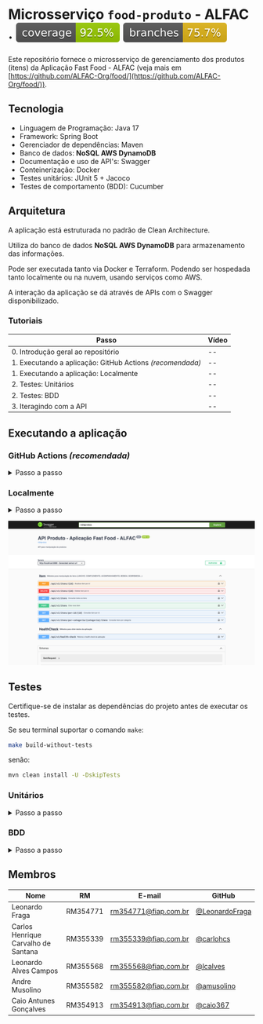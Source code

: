 # Microsserviço `food-produto` - ALFAC · ![Coverage](.github/badges/jacoco.svg) ![Branches coverage](.github/badges/branches.svg)

Este repositório fornece o microsserviço de gerenciamento dos produtos (itens) da Aplicação Fast Food - ALFAC (veja mais em [https://github.com/ALFAC-Org/food/](https://github.com/ALFAC-Org/food/)).

## Tecnologia

* Linguagem de Programação: Java 17
* Framework: Spring Boot
* Gerenciador de dependências: Maven
* Banco de dados: **NoSQL AWS DynamoDB**
* Documentação e uso de API's: Swagger
* Conteinerização: Docker
* Testes unitários: JUnit 5 + Jacoco
* Testes de comportamento (BDD): Cucumber

## Arquitetura

A aplicação está estruturada no padrão de Clean Architecture.

Utiliza do banco de dados **NoSQL AWS DynamoDB** para armazenamento das informações.

Pode ser executada tanto via Docker e Terraform. Podendo ser hospedada tanto localmente ou na nuvem, usando serviços como AWS.

A interação da aplicação se dá através de APIs com o Swagger disponibilizado.

### Tutoriais

| Passo                                                    | Vídeo |
|----------------------------------------------------------|-------|
| 0. Introdução geral ao repositório                       | --    |
| 1. Executando a aplicação: GitHub Actions _(recomendada)_ | --    |
| 1. Executando a aplicação: Localmente                    | --    |
| 2. Testes: Unitários                                     | --    |
| 2. Testes: BDD                                           | --    |
| 3. Iteragindo com a API                                  | --    |

## Executando a aplicação

### GitHub Actions _(recomendada)_

<details>
  <summary>Passo a passo</summary>

> [!WARNING]  
> **Primeiramente, é necessário configurar a infraestrutura por meio do link: [https://github.com/ALFAC-Org/food-cloud-infra/actions/workflows/create-infraestructure.yml](https://github.com/ALFAC-Org/food-cloud-infra/actions/workflows/create-infraestructure.yml)**

1. Acesse [https://github.com/ALFAC-Org/food-produto/actions](https://github.com/ALFAC-Org/food-produto/actions) (A guia `Actions` deste repositório);
2. Acesse `CI/CD`;
3. Clique em `Run workflow` (ou Executar workflow);
4. Aguarde. Se tudo der certo, o `check` verde deverá aparecer - o processo dura em torno de 2 minutos;

![applicacao-atualizada-sucesso](docs/aplicacao-atualizada-sucesso.png)

Para acessar a aplicação é necessário acessar a URL da através do Kubernetes, acessando a área de Services e acessando ao serviço `food-produto`.
A URL será algo como: [http://aa326084c74cf48c6a15f7832f4edb95-21c002b943a9cff6.elb.us-east-1.amazonaws.com:8080/api-docs](http://aa326084c74cf48c6a15f7832f4edb95-21c002b943a9cff6.elb.us-east-1.amazonaws.com:8080/api-docs).

</details>

### Localmente

<details>
  <summary>Passo a passo</summary>

No terminal, execute:

```bash
docker compose up
```

Acesse a aplicação da API em:

[http://localhost:8080/api-docs](http://localhost:8080/api-docs)

</details>

![swagger-aplicacao](docs/swagger-aplicacao.png)

## Testes

Certifique-se de instalar as dependências do projeto antes de executar os testes.

Se seu terminal suportar o comando `make`:

```bash
make build-without-tests
```

senão:

```bash
mvn clean install -U -DskipTests
```

### Unitários

<details>
  <summary>Passo a passo</summary>

No terminal, execute:

Se seu terminal suportar o comando `make`:

```bash
make unit-test-coverage
```

senão:

```bash
  mvn clean test -P unit-tests
  ```

Você poderá ver o relatório de cobertura de testes em `target/site/jacoco/index.html`.

![jacoco-coverage.png](docs/jacoco-coverage.png)

Além disso, é possível ver o coverage atualizado nesta página, ao lado do título do repositório.

</details>

### BDD

<details>
  <summary>Passo a passo</summary>

No terminal, execute:

```bash
docker compose up
```

Em outro terminal, execute:

Se seu terminal suportar o comando `make`:

```bash
make bdd-test
```

senão:

```bash
mvn clean test -P bdd-tests
```

Você poderá ver o relatório de cobertura de testes em `target/cucumber-reports/cucumber.html`.

![cucumber-coverage.png](docs/cucumber-coverage.png)

</details>

## Membros

| Nome | RM | E-mail | GitHub |
| --- | --- | --- | --- |
| Leonardo Fraga | RM354771 | [rm354771@fiap.com.br](mailto:rm354771@fiap.com.br) | [@LeonardoFraga](https://github.com/LeonardoFraga) |
| Carlos Henrique Carvalho de Santana | RM355339 | [rm355339@fiap.com.br](mailto:rm355339@fiap.com.br) | [@carlohcs](https://github.com/carlohcs) |
| Leonardo Alves Campos | RM355568 | [rm355568@fiap.com.br](mailto:rm355568@fiap.com.br) | [@lcalves](https://github.com/lcalves) |
| Andre Musolino | RM355582 | [rm355582@fiap.com.br](mailto:rm355582@fiap.com.br) | [@amusolino](https://github.com/amusolino) |
| Caio Antunes Gonçalves | RM354913 | [rm354913@fiap.com.br](mailto:rm354913@fiap.com.br) | [@caio367](https://github.com/caio367) |